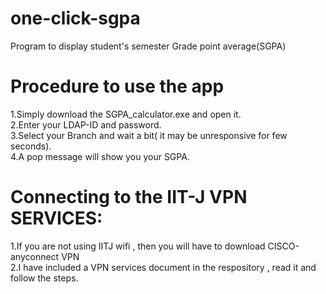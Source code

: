 # one-click-sgpa
Program to display student's semester Grade point average(SGPA)

# Procedure to use the app 
1.Simply download the SGPA_calculator.exe and open it.\
2.Enter your LDAP-ID and password.\
3.Select your Branch and wait a bit( it may be unresponsive for few seconds).\
4.A pop message will show you your SGPA.

# Connecting to the IIT-J VPN SERVICES:
1.If you are not using IITJ wifi , then you will have to download CISCO-anyconnect VPN\
2.I have included a VPN services document in the respository , read it and follow the steps.
